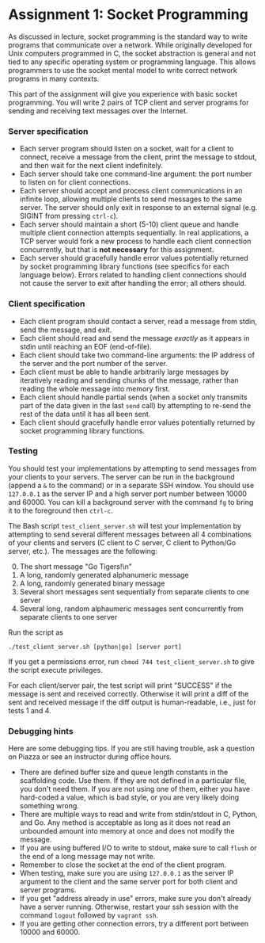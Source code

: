 # Assignment 1: Socket Programming

As discussed in lecture, socket programming is the standard way to write programs that communicate over a network. While originally developed for Unix computers programmed in C, the socket abstraction is general and not tied to any specific operating system or programming language. This allows programmers to use the socket mental model to write correct network programs in many contexts.

This part of the assignment will give you experience with basic socket programming.  You will write 2 pairs of TCP client and server programs for sending and receiving text messages over the Internet. 

### Server specification
* Each server program should listen on a socket, wait for a client to connect, receive a message from the client, print the message to stdout, and then wait for the next client indefinitely.
* Each server should take one command-line argument: the port number to listen on for client connections.
* Each server should accept and process client communications in an infinite loop, allowing multiple clients to send messages to the same server. The server should only exit in response to an external signal (e.g. SIGINT from pressing `ctrl-c`).
* Each server should maintain a short (5-10) client queue and handle multiple client connection attempts sequentially. In real applications, a TCP server would fork a new process to handle each client connection concurrently, but that is **not necessary** for this assignment.
* Each server should gracefully handle error values potentially returned by socket programming library functions (see specifics for each language below). Errors related to handling client connections should not cause the server to exit after handling the error; all others should.

### Client specification
* Each client program should contact a server, read a message from stdin, send the message, and exit.
* Each client should read and send the message *exactly* as it appears in stdin until reaching an EOF (end-of-file).
* Each client should take two command-line arguments: the IP address of the server and the port number of the server.
* Each client must be able to handle arbitrarily large messages by iteratively reading and sending chunks of the message, rather than reading the whole message into memory first.
* Each client should handle partial sends (when a socket only transmits part of the data given in the last `send` call) by attempting to re-send the rest of the data until it has all been sent.
* Each client should gracefully handle error values potentially returned by socket programming library functions.

### Testing

You should test your implementations by attempting to send messages from your clients to your servers. The server can be run in the background (append a `&` to the command) or in a separate SSH window. You should use `127.0.0.1` as the server IP and a high server port number between 10000 and 60000. You can kill a background server with the command `fg` to bring it to the foreground then `ctrl-c`.

The Bash script `test_client_server.sh` will test your implementation by attempting to send several different messages between all 4 combinations of your clients and servers (C client to C server, C client to Python/Go server, etc.). The messages are the following:

0. The short message "Go Tigers!\n"
0. A long, randomly generated alphanumeric message
0. A long, randomly generated binary message
0. Several short messages sent sequentially from separate clients to one server
0. Several long, random alphaumeric messages sent concurrently from separate clients to one server

Run the script as

`./test_client_server.sh [python|go] [server port]`

If you get a permissions error, run `chmod 744 test_client_server.sh` to give the script execute privileges.

For each client/server pair, the test script will print "SUCCESS" if the message is sent and received correctly. Otherwise it will print a diff of the sent and received message if the diff output is human-readable, i.e., just for tests 1 and 4.

### Debugging hints
Here are some debugging tips. If you are still having trouble, ask a question on Piazza or see an instructor during office hours.

* There are defined buffer size and queue length constants in the scaffolding code. Use them. If they are not defined in a particular file, you don't need them. If you are not using one of them, either you have hard-coded a value, which is bad style, or you are very likely doing something wrong.
* There are multiple ways to read and write from stdin/stdout in C, Python, and Go. Any method is acceptable as long as it does not read an unbounded amount into memory at once and does not modify the message.
* If you are using buffered I/O to write to stdout, make sure to call `flush` or the end of a long message may not write.
* Remember to close the socket at the end of the client program.
* When testing, make sure you are using `127.0.0.1` as the server IP argument to the client and the same server port for both client and server programs.
* If you get "address already in use" errors, make sure you don't already have a server running. Otherwise, restart your ssh session with the command `logout` followed by `vagrant ssh`.  
* If you are getting other connection errors, try a different port between 10000 and 60000.
